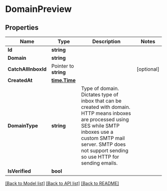 # DomainPreview

## Properties

Name | Type | Description | Notes
------------ | ------------- | ------------- | -------------
**Id** | **string** |  | 
**Domain** | **string** |  | 
**CatchAllInboxId** | Pointer to **string** |  | [optional] 
**CreatedAt** | [**time.Time**](time.Time) |  | 
**DomainType** | **string** | Type of domain. Dictates type of inbox that can be created with domain. HTTP means inboxes are processed using SES while SMTP inboxes use a custom SMTP mail server. SMTP does not support sending so use HTTP for sending emails. | 
**IsVerified** | **bool** |  | 

[[Back to Model list]](../README#documentation-for-models) [[Back to API list]](../README#documentation-for-api-endpoints) [[Back to README]](../README)


